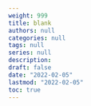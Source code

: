 ```yaml
---
weight: 999
title: blank
authors: null
categories: null
tags: null
series: null
description: 
draft: false
date: "2022-02-05"
lastmod: "2022-02-05"
toc: true
---
```


<!--more-->

